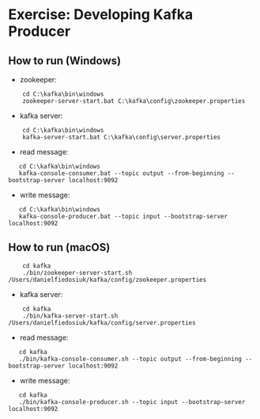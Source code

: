 # Exercise: Developing Kafka Producer

## How to run (Windows)

- zookeeper:

````
    cd C:\kafka\bin\windows
    zookeeper-server-start.bat C:\kafka\config\zookeeper.properties
````

- kafka server:

````
    cd C:\kafka\bin\windows
    kafka-server-start.bat C:\kafka\config\server.properties
````

- read message:

 ````
    cd C:\kafka\bin\windows
    kafka-console-consumer.bat --topic output --from-beginning --bootstrap-server localhost:9092
 ````
 - write message:

 ````
    cd C:\kafka\bin\windows
    kafka-console-producer.bat --topic input --bootstrap-server localhost:9092
 ````
## How to run (macOS)

````
    cd kafka
    ./bin/zookeeper-server-start.sh /Users/danielfiedosiuk/kafka/config/zookeeper.properties
````

- kafka server:

````
    cd kafka
    ./bin/kafka-server-start.sh /Users/danielfiedosiuk/kafka/config/server.properties
````

- read message:

 ````
    cd kafka
    ./bin/kafka-console-consumer.sh --topic output --from-beginning --bootstrap-server localhost:9092
 ````
 - write message:

 ````
    cd kafka
    ./bin/kafka-console-producer.sh --topic input --bootstrap-server localhost:9092
 ````

